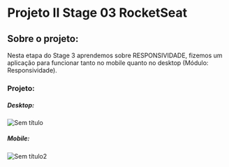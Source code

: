 # Projeto II Stage 03 RocketSeat
## Sobre o projeto:
Nesta etapa do Stage 3 aprendemos sobre RESPONSIVIDADE, fizemos um aplicação para funcionar tanto no mobile quanto no desktop (Módulo: Responsividade).
### Projeto: 
##### Desktop:
![Sem título](https://user-images.githubusercontent.com/113949375/210390831-c9e64747-a065-41ee-8257-7365d8d1fc35.jpg)
##### Mobile:
![Sem título2](https://user-images.githubusercontent.com/113949375/210390483-610d5e0d-2453-4036-9cf7-a21f58a24630.jpg)
